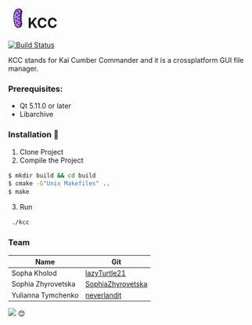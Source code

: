 # <img src="static/kcc_logo.png" height="40px">KCC 

[![Build Status](https://travis-ci.org/joemccann/dillinger.svg?branch=master)](https://travis-ci.org/joemccann/dillinger)

KCC stands for Kai Cumber Commander and it is a crossplatform GUI file manager.

### Prerequisites:
* Qt 5.11.0 or later
* Libarchive


### Installation :hammer:

1. Clone Project 
2. Compile the Project
```sh
$ mkdir build && cd build
$ cmake -G"Unix Makefiles" ..
$ make
```
3. Run 
```sh
 ./kcc
```


### Team

| Name | Git |
| ------ | ------ |
| Sopha Kholod | [lazyTurtle21](https://github.com/lazyTurtle21)|
| Sophia Zhyrovetska | [SophiaZhyrovetska](https://github.com/SophiaZhyrovetska) |
| Yulianna Tymchenko | [neverlandjt](https://github.com/neverlandjt)|

<img src="https://encrypted-tbn0.gstatic.com/images?q=tbn%3AANd9GcTfvyTB8ApeXft-oHeVBjouNNozH1bF05IjJU5AT0Q-j3wb91kZ " height="50px"> :blush:
